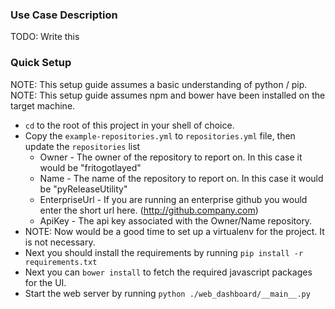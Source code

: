 ### Use Case Description
TODO: Write this

### Quick Setup
NOTE: This setup guide assumes a basic understanding of python / pip.
NOTE: This setup guide assumes npm and bower have been installed on the target machine.

* `cd` to the root of this project in your shell of choice.
* Copy the `example-repositories.yml` to `repositories.yml` file, then update the `repositories` list
    * Owner - The owner of the repository to report on. In this case it would be "fritogotlayed"
    * Name - The name of the repository to report on. In this case it would be "pyReleaseUtility"
    * EnterpriseUrl - If you are running an enterprise github you would enter the short url here. (http://github.company.com)
    * ApiKey - The api key associated with the Owner/Name repository.
* NOTE: Now would be a good time to set up a virtualenv for the project. It is not necessary.
* Next you should install the requirements by running `pip install -r requirements.txt`
* Next you can `bower install` to fetch the required javascript packages for the UI.
* Start the web server by running `python ./web_dashboard/__main__.py`
